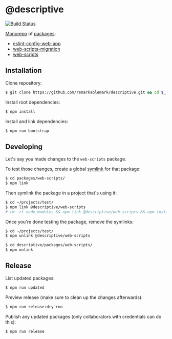 # @descriptive

[![Build Status](https://travis-ci.org/remarkablemark/descriptive.svg?branch=master)](https://travis-ci.org/remarkablemark/descriptive)

[Monorepo](https://github.com/lerna/lerna) of [packages](packages):

- [eslint-config-web-app](packages/eslint-config-web-app)
- [web-scripts-migration](packages/web-scripts-migration)
- [web-scripts](packages/web-scripts)

## Installation

Clone repository:

```sh
$ git clone https://github.com/remarkablemark/descriptive.git && cd $_
```

Install root dependencies:

```sh
$ npm install
```

Install and link dependencies:

```sh
$ npm run bootstrap
```

## Developing

Let's say you made changes to the `web-scripts` package.

To test those changes, create a global [symlink](https://docs.npmjs.com/cli/link.html) for that package:

```sh
$ cd packages/web-scripts/
$ npm link
```

Then symlink the package in a project that's using it:

```sh
$ cd ~/projects/test/
$ npm link @descriptive/web-scripts
# rm -rf node_modules && npm link @descriptive/web-scripts && npm install
```

Once you're done testing the package, remove the symlinks:

```sh
$ cd ~/projects/test/
$ npm unlink @descriptive/web-scripts
```

```sh
$ cd descriptive/packages/web-scripts/
$ npm unlink
```

## Release

List updated packages:

```sh
$ npm run updated
```

Preview release (make sure to clean up the changes afterwards):

```sh
$ npm run release:dry-run
```

Publish any updated packages (only collaborators with credentials can do this):

```sh
$ npm run release
```
